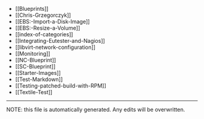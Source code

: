 * [[Blueprints]]
* [[Chris-Grzegorczyk]]
* [[EBS:-Import-a-Disk-Image]]
* [[EBS:-Resize-a-Volume]]
* [[index-of-categories]]
* [[Integrating-Eutester-and-Nagios]]
* [[libvirt-network-configuration]]
* [[Monitoring]]
* [[NC-Blueprint]]
* [[SC-Blueprint]]
* [[Starter-Images]]
* [[Test-Markdown]]
* [[Testing-patched-build-with-RPM]]
* [[Textile-Test]]


*****
NOTE: this file is automatically generated. Any edits will be overwritten.
